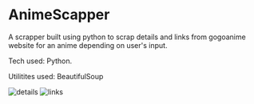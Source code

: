 # AnimeScapper
A scrapper built using python to scrap details and links from gogoanime website for
 an anime depending on user's input.
 
 Tech used: Python.
 
 Utilitites used: BeautifulSoup
 
 ![details](https://user-images.githubusercontent.com/56071565/123690906-96a1f580-d872-11eb-87a3-d339eff195f5.png)
 ![links](https://user-images.githubusercontent.com/56071565/123691159-e1bc0880-d872-11eb-9e0f-c0b2f4adec36.png)

